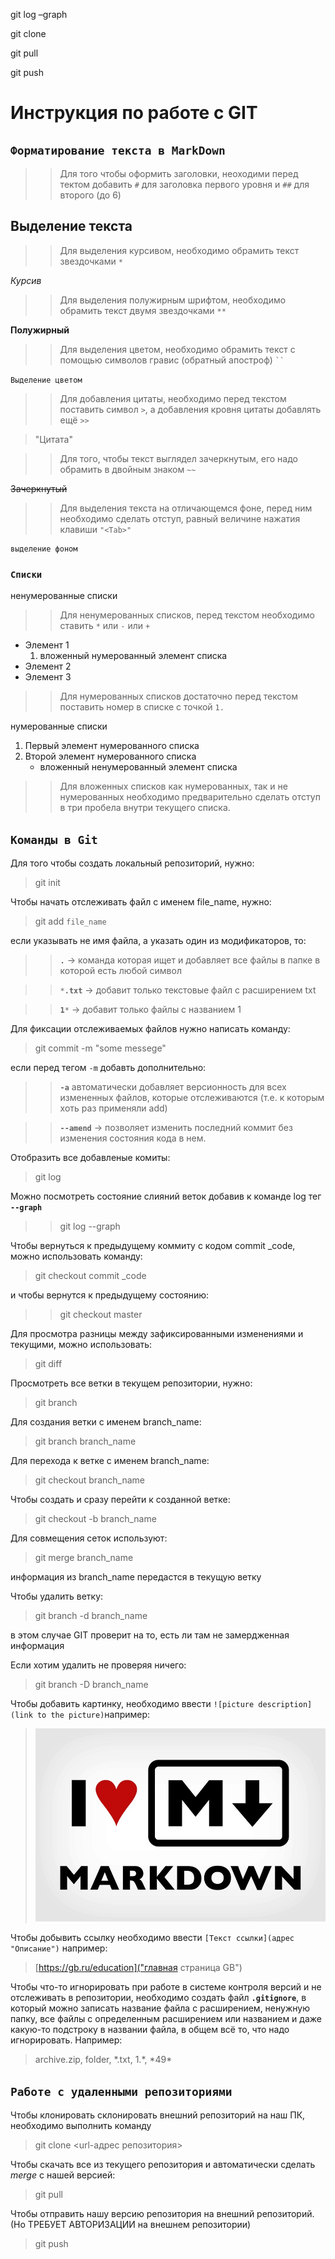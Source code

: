 git log –graph

git clone

git pull

git push
# Инструкция по работе с GIT
## `Форматирование текста в MarkDown`
>>Для того чтобы оформить заголовки, неоходими перед тектом добавить `#` для заголовка первого уровня и `##` для второго (до 6)
## Выделение текста
>>Для выделения курсивом, необходимо обрамить текст звездочками `*`

*Курсив*

>>Для выделения полужирным шрифтом, необходимо  обрамить текст двумя звездочками `**`

**Полужирный**

>>Для выделения цветом, необходимо обрамить текст с помощью символов гравис (обратный апостроф) ` `` `

`Выделение цветом`

>>Для добавления цитаты, необходимо перед текстом поставить символ `>`, а добавления кровня цитаты добавлять ещё `>>`

> "Цитата"

>>Для того, чтобы текст выглядел зачеркнутым, его надо обрамить в двойным знаком `~~`

~~Зачеркнутый~~

>>Для выделения текста на отличающемся фоне, перед ним необходимо сделать отступ, равный величине нажатия клавиши `"<Tab>"`

    выделение фоном
  
### `Списки`
ненумерованные списки

>> Для ненумерованных списков, перед текстом необходимо ставить `*` или `-` или `+`

* Элемент 1
   1. вложенный нумерованный элемент списка
* Элемент 2
* Элемент 3

>>Для нумерованных списков достаточно перед текстом поставить номер в списке с точкой `1.`

нумерованные списки
1. Первый элемент нумерованного списка
2. Второй элемент нумерованного списка
   * вложенный ненумерованный элемент списка

>> Для вложенных списков как нумерованных, так и не нумерованных необходимо предварительно сделать отступ в три пробела внутри текущего списка. 

## `Команды в Git`

Для того чтобы создать локальный репозиторий, нужно:
> git init

Чтобы начать отслеживать файл с именем file_name, нужно:
> git add `file_name`

если указывать не имя файла, а указать один из модификаторов, то:

>>**`.`** → команда которая ищет и добавляет все файлы в папке в которой есть любой символ

>>`*`**`.txt`** → добавит только текстовые файл с расширением txt

>>**`1`**`*` → добавит только файлы с названием 1

Для фиксации отслеживаемых файлов нужно написать команду:
> git commit -m "some messege"

если перед тегом `-m` добавть дополнительно:

>>****`-a`**** автоматически добавляет версионность для всех измененных файлов, которые отслеживаются (т.е. к которым хоть раз применяли add)

>>****`--amend`**** → позволяет изменить последний коммит без изменения состояния кода в нем.

Отобразить все добавленые комиты:
> git log

Можно посмотреть состояние слияний веток добавив к команде log тег **`--graph`**
>> git log --graph

Чтобы вернуться к предыдущему коммиту с кодом commit _code, можно использовать команду:
> git checkout commit _code

и чтобы вернутся к предыдущему состоянию:
>> git checkout master

Для просмотра разницы между зафиксированными изменениями и текущими, можно использовать:
> git diff

Просмотреть все ветки в текущем репозитории, нужно:

> git branch

Для создания ветки с именем branch_name:
> git branch branch_name

Для перехода к ветке с именем branch_name:
> git checkout branch_name

Чтобы создать и сразу перейти к созданной ветке:
> git checkout -b branch_name
 
Для совмещения сеток используют:
> git merge branch_name

информация из branch_name передастся в текущую ветку

Чтобы удалить ветку:
> git branch -d branch_name

в этом случае GIT проверит на то, есть ли там не замердженная информация

Если хотим удалить не проверяя ничего:
> git branch -D branch_name

Чтобы добавить картинку, необходимо ввести `![picture description](link to the picture)`например:
> ![love is...](loveMD.jpg)

Чтобы добывить ссылку необходимо ввести `[Текст ссылки](адрес "Описание")` например:
> [https://gb.ru/education]("главная страница GB")

Чтобы что-то игнорировать при работе в системе контроля версий и не отслеживать в репозитории, необходимо создать файл **`.gitignore`**, в который можно записать название файла с расширением, ненужную папку, все файлы с определенным расширением или названием и даже какую-то подстроку в названии файла, в общем всё то, что надо игнорировать. Например:
> archive.zip, folder, \*.txt, 1.\*, \*49\*

## `Работе с удаленными репозиториями`
Чтобы клонировать склонировать внешний репозиторий на наш ПК, необходимо выполнить команду
> git clone <url-адрес репозитория>

Чтобы скачать все из текущего репозитория и автоматически сделать *merge* с нашей версией:
> git pull

Чтобы отправить нашу версию репозитория на внешний репозиторий. (Но ТРЕБУЕТ АВТОРИЗАЦИИ на внешнем репозитории)
> git push